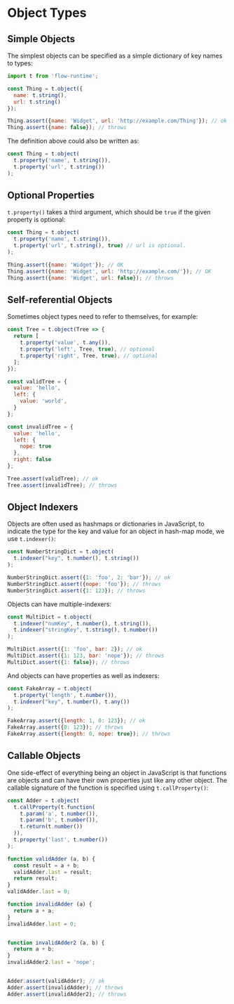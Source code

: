 # Object Types


## Simple Objects
The simplest objects can be specified as a simple dictionary of key names to types:

```js
import t from 'flow-runtime';

const Thing = t.object({
  name: t.string(),
  url: t.string()
});

Thing.assert({name: 'Widget', url: 'http://example.com/Thing'}); // ok
Thing.assert({name: false}); // throws
```

The definition above could also be written as:

```js
const Thing = t.object(
  t.property('name', t.string()),
  t.property('url', t.string())
);
```

## Optional Properties
`t.property()` takes a third argument, which should be `true` if the given property is optional:

```js
const Thing = t.object(
  t.property('name', t.string()),
  t.property('url', t.string(), true) // url is optional.
);

Thing.assert({name: 'Widget'}); // OK
Thing.assert({name: 'Widget', url: 'http://example.com/'}); // OK
Thing.assert({name: 'Widget', url: false}); // throws
```

## Self-referential Objects
Sometimes object types need to refer to themselves, for example:

```js
const Tree = t.object(Tree => {
  return [
    t.property('value', t.any()),
    t.property('left', Tree, true), // optional
    t.property('right', Tree, true), // optional
  ];
});

const validTree = {
  value: 'hello',
  left: {
    value: 'world',
  }
};

const invalidTree = {
  value: 'hello',
  left: {
    nope: true
  },
  right: false
};

Tree.assert(validTree); // ok
Tree.assert(invalidTree); // throws
```

## Object Indexers
Objects are often used as hashmaps or dictionaries in JavaScript, to indicate the type for the key and value for an object in hash-map mode, we use `t.indexer()`:

```js
const NumberStringDict = t.object(
  t.indexer("key", t.number(), t.string())
);

NumberStringDict.assert({1: 'foo', 2: 'bar'}); // ok
NumberStringDict.assert({nope: 'foo'}); // throws
NumberStringDict.assert({1: 123}); // throws
```

Objects can have multiple-indexers:

```js
const MultiDict = t.object(
  t.indexer("numKey", t.number(), t.string()),
  t.indexer("stringKey", t.string(), t.number())
);

MultiDict.assert({1: 'foo', bar: 2}); // ok
MultiDict.assert({1: 123, bar: 'nope'}); // throws
MultiDict.assert({1: false}); // throws
```

And objects can have properties as well as indexers:

```js
const FakeArray = t.object(
  t.property('length', t.number()),
  t.indexer("key", t.number(), t.any())
);

FakeArray.assert({length: 1, 0: 123}); // ok
FakeArray.assert({0: 123}); // throws
FakeArray.assert({length: 0, nope: true}); // throws
```

## Callable Objects

One side-effect of everything being an object in JavaScript is that functions are objects and can have their own properties just like any other object.
The callable signature of the function is specified using `t.callProperty()`:

```js
const Adder = t.object(
  t.callProperty(t.function(
    t.param('a', t.number()),
    t.param('b', t.number()),
    t.return(t.number())
  )),
  t.property('last', t.number())
);

function validAdder (a, b) {
  const result = a + b;
  validAdder.last = result;
  return result;
}
validAdder.last = 0;

function invalidAdder (a) {
  return a + a;
}
invalidAdder.last = 0;


function invalidAdder2 (a, b) {
  return a + b;
}
invalidAdder2.last = 'nope';


Adder.assert(validAdder); // ok
Adder.assert(invalidAdder); // throws
Adder.assert(invalidAdder2); // throws
```